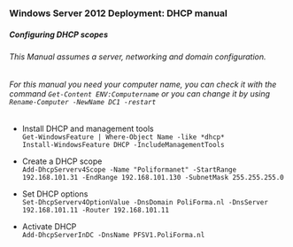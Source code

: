 ### Windows Server 2012 Deployment: DHCP manual

##### Configuring DHCP scopes

###### This Manual assumes a server, networking and domain configuration.
###### For this manual you need your computer name, you can check it with the command `Get-Content ENV:Computername` or you can change it by using `Rename-Computer -NewName DC1 -restart`

* Install DHCP and management tools  
  `Get-WindowsFeature | Where-Object Name -like *dhcp*`    
  `Install-WindowsFeature DHCP -IncludeManagementTools`  
  
* Create a DHCP scope  
  `Add-DhcpServerv4Scope -Name "Poliformanet" -StartRange 192.168.101.31 -EndRange 192.168.101.130 -SubnetMask 255.255.255.0 `  

* Set DHCP options  
  `Set-DhcpServerv4OptionValue -DnsDomain PoliForma.nl -DnsServer 192.168.101.11 -Router 192.168.101.11`  

* Activate DHCP  
  `Add-DhcpServerInDC -DnsName PFSV1.PoliForma.nl`    


